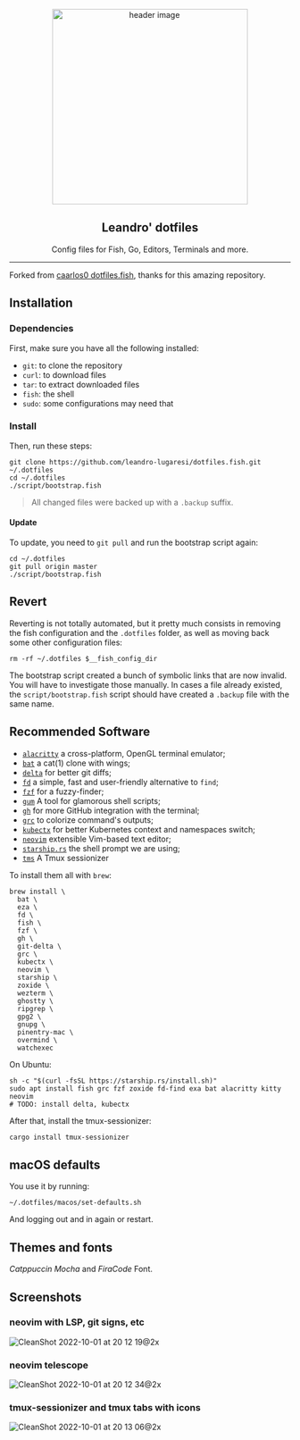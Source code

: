 <p align="center">
  <img alt="header image" src="https://raw.githubusercontent.com/leandro-lugaresi/dotfiles.fish/master/docs/header.svg" height="350" />
  <h2 align="center">Leandro' dotfiles</h2>
  <p align="center">Config files for Fish, Go, Editors, Terminals and more.</p>
</p>

---

Forked from [caarlos0 dotfiles.fish](https://github.com/caarlos0/dotfiles.fish), thanks for this amazing repository.

## Installation

### Dependencies

First, make sure you have all the following installed:

- `git`: to clone the repository
- `curl`: to download files
- `tar`: to extract downloaded files
- `fish`: the shell
- `sudo`: some configurations may need that

### Install

Then, run these steps:

```console
git clone https://github.com/leandro-lugaresi/dotfiles.fish.git ~/.dotfiles
cd ~/.dotfiles
./script/bootstrap.fish
```

> All changed files were backed up with a `.backup` suffix.

#### Update

To update, you need to `git pull` and run the bootstrap script again:

```console
cd ~/.dotfiles
git pull origin master
./script/bootstrap.fish
```

## Revert

Reverting is not totally automated, but it pretty much consists in removing the
fish configuration and the `.dotfiles` folder, as well as moving back some other
configuration files:

```console
rm -rf ~/.dotfiles $__fish_config_dir
```

The bootstrap script created a bunch of symbolic links that are now invalid.
You will have to investigate those manually. In cases a file already existed,
the `script/bootstrap.fish` script should have created a `.backup` file with
the same name.

## Recommended Software

- [`alacritty`](https://github.com/alacritty/alacritty) a cross-platform, OpenGL
  terminal emulator;
- [`bat`](https://github.com/sharkdp/bat) a cat(1) clone with wings;
- [`delta`](https://github.com/dandavison/delta) for better git diffs;
- [`fd`](https://github.com/sharkdp/fd) a simple, fast and user-friendly
  alternative to `find`;
- [`fzf`](https://github.com/junegunn/fzf) for a fuzzy-finder;
- [`gum`](https://github.com/charmbracelet/gum) A tool for glamorous shell
  scripts;
- [`gh`](https://github.com/cli/cli) for more GitHub integration with the
  terminal;
- [`grc`](https://github.com/garabik/grc) to colorize command's outputs;
- [`kubectx`](https://github.com/ahmetb/kubectx) for better Kubernetes context
  and namespaces switch;
- [`neovim`](https://neovim.io) extensible Vim-based text editor;
- [`starship.rs`](https://starship.rs) the shell prompt we are using;
- [`tms`](https://github.com/jrmoulton/tmux-sessionizer) A Tmux sessionizer

To install them all with `brew`:

```console
brew install \
  bat \
  eza \
  fd \
  fish \
  fzf \
  gh \
  git-delta \
  grc \
  kubectx \
  neovim \
  starship \
  zoxide \
  wezterm \
  ghostty \
  ripgrep \
  gpg2 \
  gnupg \
  pinentry-mac \
  overmind \
  watchexec
```

On Ubuntu:

```console
sh -c "$(curl -fsSL https://starship.rs/install.sh)"
sudo apt install fish grc fzf zoxide fd-find exa bat alacritty kitty neovim
# TODO: install delta, kubectx
```

After that, install the tmux-sessionizer:

```bash
cargo install tmux-sessionizer
```

## macOS defaults

You use it by running:

```console
~/.dotfiles/macos/set-defaults.sh
```

And logging out and in again or restart.

## Themes and fonts

_Catppuccin Mocha_ and _FiraCode_ Font.

## Screenshots

### neovim with LSP, git signs, etc

![CleanShot 2022-10-01 at 20 12 19@2x](https://user-images.githubusercontent.com/245435/193431550-5f279c3d-a0f6-4e67-81bc-1c1538fc71be.png)

### neovim telescope

![CleanShot 2022-10-01 at 20 12 34@2x](https://user-images.githubusercontent.com/245435/193431554-9ab32711-3eab-4d0e-8cec-f7b09713abf5.png)

### tmux-sessionizer and tmux tabs with icons

![CleanShot 2022-10-01 at 20 13 06@2x](https://user-images.githubusercontent.com/245435/193431556-8ee21015-8cde-44d0-93c2-ac3040a44057.png)
